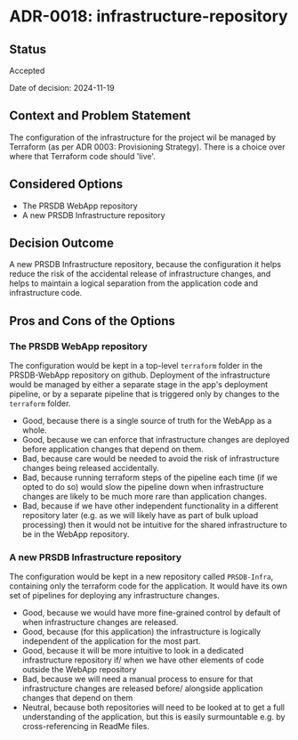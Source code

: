 # ADR-0018: infrastructure-repository

## Status

Accepted

Date of decision: 2024-11-19

## Context and Problem Statement

The configuration of the infrastructure for the project wil be managed by Terraform (as per ADR 0003: Provisioning
Strategy). There is a choice over where that Terraform code should 'live'.

## Considered Options

* The PRSDB WebApp repository
* A new PRSDB Infrastructure repository

## Decision Outcome

A new PRSDB Infrastructure repository, because the configuration it helps reduce the risk of the accidental release of
infrastructure changes, and helps to maintain a logical separation from the application code and infrastructure code.

## Pros and Cons of the Options

### The PRSDB WebApp repository

The configuration would be kept in a top-level `terraform` folder in the PRSDB-WebApp repository on github. Deployment
of the infrastructure would be managed by either a separate stage in the app's deployment pipeline, or by a separate
pipeline that is triggered only by changes to the `terraform` folder.

* Good, because there is a single source of truth for the WebApp as a whole.
* Good, because we can enforce that infrastructure changes are deployed before application changes that depend on them.
* Bad, because care would be needed to avoid the risk of infrastructure changes being released accidentally.
* Bad, because running terraform steps of the pipeline each time (if we opted to do so) would slow the pipeline down
  when infrastructure changes are likely to be much more rare than application changes.
* Bad, because if we have other independent functionality in a different repository later (e.g. as we will likely have
  as part of bulk upload
  processing) then it would not be intuitive for the shared infrastructure to be in the WebApp repository.

### A new PRSDB Infrastructure repository

The configuration would be kept in a new repository called `PRSDB-Infra`, containing only the terraform code for the
application. It would have its own set of pipelines for deploying any infrastructure changes.

* Good, because we would have more fine-grained control by default of when infrastructure changes are released.
* Good, because (for this application) the infrastructure is logically independent of the application for the most part.
* Good, because it will be more intuitive to look in a dedicated infrastructure repository if/ when we have other
  elements of code outside the WebApp repository
* Bad, because we will need a manual process to ensure for that infrastructure changes are released before/ alongside
  application changes that depend on them
* Neutral, because both repositories will need to be looked at to get a full understanding of the application, but this
  is easily surmountable e.g. by cross-referencing in ReadMe files.

